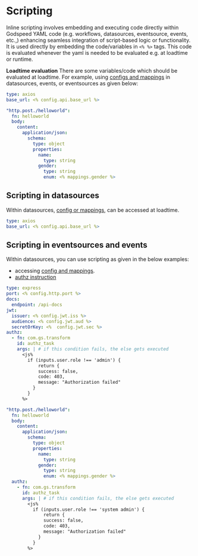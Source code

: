 # Scripting

Inline scripting involves embedding and executing code directly within Godspeed YAML code (e.g. workflows, datasources, eventsource, events, etc.,) enhancing seamless integration of script-based logic or functionality.   
It is used directly by embedding the code/variables in `<% %>` tags. This code is evaluated whenever the yaml is needed to be evaluated e.g. at loadtime or runtime. 
     
**Loadtime evaluation** There are some variables/code which should be evaluated at loadtime. For example, using [configs and mappings](../config-and-mappings/config.md) in datasources, events, or eventsources as given below:
```yaml title=src/datasources/api.yaml
type: axios
base_url: <% config.api.base_url %>
```
```yaml title=src/events/helloworld.yaml
"http.post./helloworld":
  fn: helloworld
  body:
    content:
      application/json:
        schema:
          type: object
          properties:
            name:
              type: string
            gender:
              type: string
              enum: <% mappings.gender %>
```
<!-- d
## Default language at global level
The default language is `js`. You can change the default language globally in `defaults.lang` key in `config/default.yaml`. It will be applicable everywhere unless overridden explicitly.    
```yaml title=config/default.yaml
defaults:
  lang: js #coffee
```

## Override the default language
You can override the default language by specifying the language inside the starting tag like `<coffee%` or `<js%`
```yaml
type: axios
base_url: <js% config.api.base_url %>
port: <coffee% config.port %>
```
<!-- 
## Scripting in workflows
We use scripting in workflows/functions for dynamic evaluation of variables in `<% %>` tags.

### Accessing ctx properties using scripting

The values of all [`ctx`](/docs/microservices-framework/workflows/native-language-functions.md#gscontext) properties can be assessed using scripting tags.

**1. Evaluating the inputs using scripting**

```yaml
summary: Summing x + y
description: Here we sum two hardcoded x and y values. Feel free to try using API inputs from body or params!
tasks:
  - id: sum_step1
    description: add two numbers
    fn: com.gs.transform
    args: <% inputs.body.x + inputs.body.y %>
```

**2. Evaluating the outputs using scripting**
```yaml
summary: Summing x + y
description: Here we sum two hardcoded x and y values. Feel free to try using API inputs from body or params!
tasks:
  - id: sum_step1
    description: add two numbers
    fn: com.gs.transform
    args: <% inputs.body.x + inputs.body.y %>
  - id: sum_step2
    fn: com.gs.return
    args: <% outputs.sum_step1 %>
```

**3. Evaluating the outputs using scripting bracket notation**
```yaml
  summary: parallel function
  tasks:
    - id: parallel
      fn: com.gs.parallel
      tasks:
        - id: 1st
          fn: com.gs.return
          args: "నమస్కారం"

        - id: 2nd
          fn: com.gs.return
          args: "नमस्ते"

        - id: 3rd
          fn: com.gs.return
          args: "Hello"
    - id: step2
      fn: com.gs.return
      args: |
        <% outputs["1st"] %>
```

### Dynamic evaluation using coffee/js scripting

You can use coffee/js to write embedded code in:
- args which are the arguments to the the function.
- transformations in [`com.gs.transform`](/docs/microservices-framework/workflows/yaml-workflows/inbuilt-workflows.md#comgstransform) and [`com.gs.return`](/docs/microservices-framework/workflows/yaml-workflows/inbuilt-workflows.md#comgsreturn)
- [authz instruction](../authorization/authz-usecases.md/#c-authorization-at-task-level) at task level.

**1. Scripting with coffee**
```
summary: test the coffee scripting
id: coffee_workflow
description: Test the coffee script
tasks:
  - id: sum
    fn: com.gs.transform
    args: |
      <coffee% 
        if inputs.query.name
          return "Hello Shirisha"
        else 
          return "Hello Developer"
      %>
```
**2. Scripting with Javascript**
```
summary: performing js scrpit 
tasks:
  - id: first_task
    fn: com.gs.return
    args: |
      <js%
        if(inputs.query.name){
          return `Hello ${inputs.query.name}!`
        }
        return 'Hello Developer!'
      %>
```

:::info Compile-time configuration data and mappings are present, however at runtime, the context (`ctx`) becomes available. 
::: -->

## Scripting in datasources
Within datasources, [config or mappings](../config-and-mappings/config.md), can be accessed at loadtime.
```yaml title=src/datasources/api.yaml
type: axios
base_url: <% config.api.base_url %>
```

## Scripting in eventsources and events
Within datasources, you can use scripting as given in the below examples:   
- accessing [config and mappings](../config-and-mappings/config.md).
- [authz instruction](../authorization/authz-usecases.md/#a-authorization-at-event-source-level)
```yaml title=eventsources/http.yaml
type: express
port: <% config.http.port %>
docs:
  endpoint: /api-docs
jwt:
  issuer: <% config.jwt.iss %>
  audience: <% config.jwt.aud %>
  secretOrKey: <%  config.jwt.sec %>
authz:
  - fn: com.gs.transform 
    id: authz_task
    args: | # if this condition fails, the else gets executed
      <js% 
        if (inputs.user.role !== 'admin') { 
            return {
            success: false, 
            code: 403,
            message: "Authorization failed"
          }
        }
      %>  
```

```yaml title=src/events/helloworld.yaml
"http.post./helloworld":
  fn: helloworld
  body:
    content:
      application/json:
        schema:
          type: object
          properties:
            name:
              type: string
            gender:
              type: string
              enum: <% mappings.gender %>
  authz:
    - fn: com.gs.transform 
      id: authz_task
      args: | # if this condition fails, the else gets executed
        <js% 
          if (inputs.user.role !== 'system admin') { 
              return {
              success: false, 
              code: 403,
              message: "Authorization failed"
            }
          }
        %>   
```
